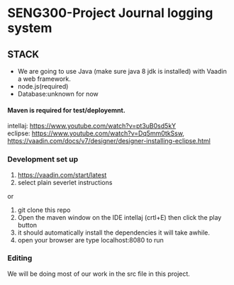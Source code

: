 
# SENG300-Project Journal logging system


## STACK

- We are going to use Java (make sure java 8 jdk is installed) with Vaadin a web framework.
- node.js(required) 
- Database:unknown for now

#### Maven is required for test/deployemnt.

intellaj: https://www.youtube.com/watch?v=pt3uB0sd5kY \
eclipse: https://www.youtube.com/watch?v=Dq5mm0tkSsw, \
https://vaadin.com/docs/v7/designer/designer-installing-eclipse.html

### Development set up 

1) https://vaadin.com/start/latest 
2) select plain severlet instructions

or

1) git clone this repo
2) Open the maven window on the IDE intellaj (crtl+E) then click the play button 
3) it should automatically install the dependencies it will take awhile.
4) open your browser are type localhost:8080 to run

### Editing

We will be doing most of our work in the src file in this project.


